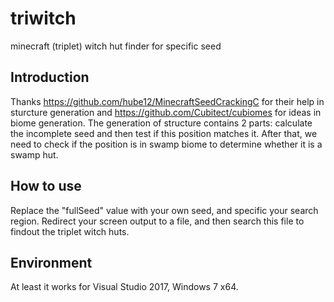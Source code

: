 # triwitch
 minecraft (triplet) witch hut finder for specific seed

## Introduction
 Thanks https://github.com/hube12/MinecraftSeedCrackingC for their help in sturcture generation and https://github.com/Cubitect/cubiomes for ideas in biome generation.
 The generation of structure contains 2 parts: calculate the incomplete seed and then test if this position matches it. After that, we need to check if the position is in swamp biome to determine whether it is a swamp hut.
 
## How to use
 Replace the "fullSeed" value with your own seed, and specific your search region. Redirect your screen output to a file, and then search this file to findout the triplet witch huts.
 
## Environment
At least it works for Visual Studio 2017, Windows 7 x64.
